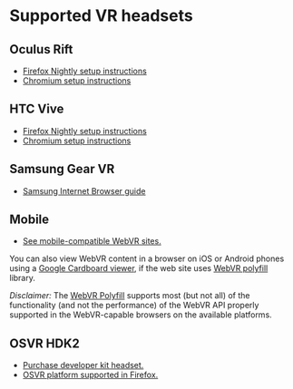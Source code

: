 <!--
title: Supported VR headsets
-->

# Supported VR headsets


## Oculus Rift

* [Firefox Nightly setup instructions](/browsers/firefox)
* [Chromium setup instructions](/browsers/chromium)


## HTC Vive

* [Firefox Nightly setup instructions](/browsers/firefox)
* [Chromium setup instructions](/browsers/chromium)


## Samsung Gear VR

* [Samsung Internet Browser guide](http://developer.samsung.com/internet#gearvr-overview)


## Mobile

* [See mobile-compatible WebVR sites.](/directory/?platform=mobile)

You can also view WebVR content in a browser on iOS or Android phones using a [Google Cardboard viewer](https://vr.google.com/cardboard/manufacturers/), if the web site uses [WebVR polyfill](https://github.com/googlevr/webvr-polyfill) library.

*Disclaimer:* The [WebVR Polyfill](https://github.com/borismus/webvr-polyfil) supports most (but not all) of the functionality (and not the performance) of the WebVR API properly supported in the WebVR-capable browsers on the available platforms.


## OSVR HDK2

* [Purchase developer kit headset.](http://www.osvr.org/hdk2.html)
* [OSVR platform supported in Firefox.](/browsers/firefox)
